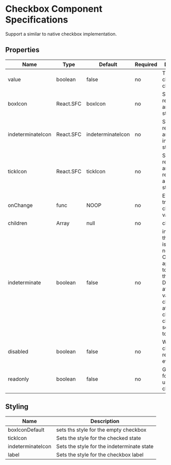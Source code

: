 # Checkbox Component Specifications

Support a similar to native checkbox implementation.

## Properties

| Name | Type | Default | Required | Description |
| -- | -- | -- | -- | -- |
| value | boolean | false | no | The value chosen in the checkbox |
| boxIcon | React.SFC<CheckBoxIconProps> | boxIcon | no | SVG representing an empty state |
| indeterminateIcon | React.SFC<CheckBoxIconProps> | indeterminateIcon | no | SVG representing an indeterminate state|
| tickIcon | React.SFC<CheckBoxIconProps> | tickIcon | no | SVG representing an SVG representing a checked state |
| onChange | func | NOOP | no | Event triggered by changing the value |
| children | Array<Node> | null | no | children | Any further nodes will be rendered, although the use case for this is suspicious |
| indeterminate | boolean | false | no | indicates that the checkbox is neither on nor off. Changes the appearance to resemble a third state. Does not affect the value of the checked attribute, and clicking the checkbox will set the value to false. |
| disabled | boolean | false | no | Whether the checkbox responds to events or not |
| readonly | boolean | false | no | Gains tab focus but user cannot change value |

## Styling

| Name | Description |
| -- | -- |
| boxIconDefault | sets ths style for the empty checkbox
| tickIcon | Sets the style for the checked state |
| indeterminateIcon | Sets the style for the indeterminate state |
| label | Sets the style for the checkbox label |
